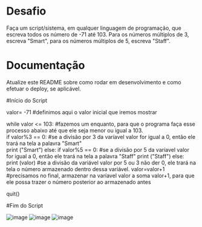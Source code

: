 # Desafio

Faça um script/sistema, em qualquer linguagem de programação, que escreva todos os número de -71 até 103. Para os números múltiplos de 3, escreva "Smart", para os números múltiplos de 5, escreva "Staff".

# Documentação

Atualize este README sobre como rodar em desenvolvimento e como efetuar o deploy, se aplicável.

#Início do Script

valor= -71                             #definimos aqui o valor inicial que iremos mostrar

while valor <= 103:                    #fazemos um enquanto, para que o programa faça esse processo abaixo até que ele seja menor ou igual a 103.  
    if valor%3 == 0:                   #se a divisão por 3 da varíavel valor for igual a 0, então ele trará na tela a palavra "Smart"       
       print ("Smart")
    else:
         if valor%5 == 0:              #se a divisão por 5 da varíavel valor for igual a 0, então ele trará na tela a palavra "Staff"
            print ("Staff")
         else:
             print (valor)             #se a divisão da variável valor por 5 ou 3 não der 0, ele trará na tela o número armazenado dentro dessa variável.
    valor=valor+1                      #precisamos no final, armazenar na varíavel valor a soma valor+1, para que ele possa trazer o número posterior ao armazenado antes

quit()

#Fim do Script

![image](https://user-images.githubusercontent.com/83428347/116622370-f59ec900-a91a-11eb-92ce-2ceb019539a0.png)
![image](https://user-images.githubusercontent.com/83428347/116622472-21ba4a00-a91b-11eb-9e10-d5dacd686e9f.png)
![image](https://user-images.githubusercontent.com/83428347/116622502-2c74df00-a91b-11eb-8f78-38a5b5cfa494.png)


